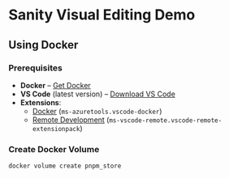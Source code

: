 # Sanity Visual Editing Demo

## Using Docker

### Prerequisites

- **Docker** – [Get Docker](https://docs.docker.com/get-docker/)
- **VS Code** (latest version) – [Download VS Code](https://code.visualstudio.com/download)
- **Extensions**:
  - [Docker](https://marketplace.visualstudio.com/items?itemName=ms-azuretools.vscode-docker) (`ms-azuretools.vscode-docker`)
  - [Remote Development](https://marketplace.visualstudio.com/items?itemName=ms-vscode-remote.vscode-remote-extensionpack) (`ms-vscode-remote.vscode-remote-extensionpack`)

### Create Docker Volume

```sh
docker volume create pnpm_store
```
